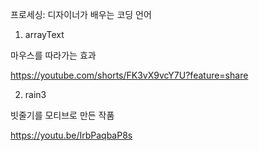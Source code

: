 프로세싱: 디자이너가 배우는 코딩 언어

1) arrayText

마우스를 따라가는 효과

https://youtube.com/shorts/FK3vX9vcY7U?feature=share

2) rain3

빗줄기를 모티브로 만든 작품

https://youtu.be/IrbPaqbaP8s



